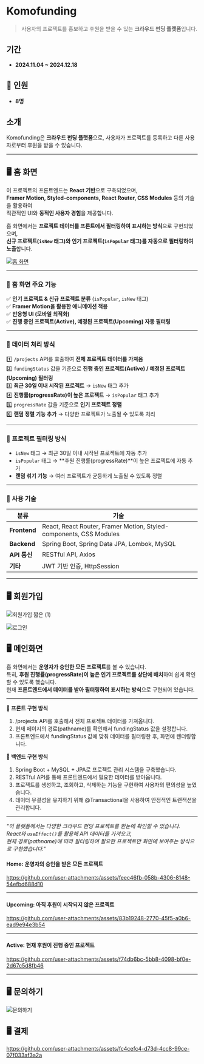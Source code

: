#  **Komofunding**
> 사용자의 프로젝트를 홍보하고 후원을 받을 수 있는 **크라우드 펀딩 플랫폼**입니다.


##  **기간**
- **2024.11.04 ~ 2024.12.18**

## 👥 **인원**
- **8명**




##  **소개**
Komofunding은 **크라우드 펀딩 플랫폼**으로, 사용자가 프로젝트를 등록하고 다른 사용자로부터 후원을 받을 수 있습니다.

---

## 🖥️ **홈 화면**

이 프로젝트의 프론트엔드는 **React 기반**으로 구축되었으며,  
**Framer Motion, Styled-components, React Router, CSS Modules** 등의 기술을 활용하여  
직관적인 UI와 **동적인 사용자 경험**을 제공합니다.  

홈 화면에서는 **프로젝트 데이터를 프론트에서 필터링하여 표시하는 방식**으로 구현되었으며,  
**신규 프로젝트(`isNew` 태그)와 인기 프로젝트(`isPopular` 태그)를 자동으로 필터링하여 노출**합니다.  

[![홈 화면](https://github.com/user-attachments/assets/1e83c3c1-4bd5-4505-b20c-4bcaa7a3ed4d)  ](https://github.com/user-attachments/assets/1e83c3c1-4bd5-4505-b20c-4bcaa7a3ed4d)

---

### **📌 홈 화면 주요 기능**  

✅ **인기 프로젝트 & 신규 프로젝트 분류** (`isPopular`, `isNew` 태그)  
✅ **Framer Motion을 활용한 애니메이션 적용**  
✅ **반응형 UI (모바일 최적화)**  
✅ **진행 중인 프로젝트(Active), 예정된 프로젝트(Upcoming) 자동 필터링**  

---

### **📌 데이터 처리 방식**  

1️⃣ `/projects` API를 호출하여 **전체 프로젝트 데이터를 가져옴**  
2️⃣ `fundingStatus` 값을 기준으로 **진행 중인 프로젝트(Active) / 예정된 프로젝트(Upcoming) 필터링**  
3️⃣ **최근 30일 이내 시작된 프로젝트** → `isNew` 태그 추가  
4️⃣ **진행률(progressRate)이 높은 프로젝트** → `isPopular` 태그 추가  
5️⃣ `progressRate` 값을 기준으로 **인기 프로젝트 정렬**  
6️⃣ **랜덤 정렬 기능 추가** → 다양한 프로젝트가 노출될 수 있도록 처리  

---

### **📌 프로젝트 필터링 방식**  

- `isNew` 태그 → 최근 30일 이내 시작된 프로젝트에 자동 추가  
- `isPopular` 태그 → **후원 진행률(progressRate)**이 높은 프로젝트에 자동 추가  
- **랜덤 섞기 기능** → 여러 프로젝트가 균등하게 노출될 수 있도록 정렬  

---

### **📌 사용 기술**  

| 분류       | 기술 |
|------------|--------------------------------------------------|
| **Frontend** | React, React Router, Framer Motion, Styled-components, CSS Modules |
| **Backend**  | Spring Boot, Spring Data JPA, Lombok, MySQL |
| **API 통신** | RESTful API, Axios |
| **기타**    | JWT 기반 인증, HttpSession |

---


## 🖥️ **회원가입**


![회원가입 짧은 (1)](https://github.com/user-attachments/assets/3618d406-d71f-48a3-b3ba-868a8062c525)


![로그인](https://github.com/user-attachments/assets/1ff454e6-6fb9-41fa-b180-15f06b022293)




## 🖥️ 메인화면  

홈 화면에서는 **운영자가 승인한 모든 프로젝트**를 볼 수 있습니다.  
특히, **후원 진행률(progressRate)이 높은 인기 프로젝트를 상단에 배치**하여 쉽게 확인할 수 있도록 했습니다.  
현재 **프론트엔드에서 데이터를 받아 필터링하여 표시하는 방식**으로 구현되어 있습니다.  

---

**📌 프론트 구현 방식**
1. /projects API를 호출해서 전체 프로젝트 데이터를 가져옵니다.
2. 현재 페이지의 경로(pathname)를 확인해서 fundingStatus 값을 설정합니다. 
3. 프론트엔드에서 fundingStatus 값에 맞춰 데이터를 필터링한 후, 화면에 렌더링합니다.
   
**📌 백엔드 구현 방식**
1.  Spring Boot + MySQL + JPA로 프로젝트 관리 시스템을 구축했습니다.
2.  RESTful API를 통해 프론트엔드에서 필요한 데이터를 받아옵니다.
3.  프로젝트를 생성하고, 조회하고, 삭제하는 기능을 구현하여 사용자의 편의성을 높였습니다.
4.  데이터 무결성을 유지하기 위해 @Transactional을 사용하여 안정적인 트랜잭션을 관리합니다.

---

*"이 플랫폼에서는 다양한 크라우드 펀딩 프로젝트를 한눈에 확인할 수 있습니다.  
React와 `useEffect()`를 활용해 API 데이터를 가져오고,  
현재 경로(pathname)에 따라 필터링하여 필요한 프로젝트만 화면에 보여주는 방식으로 구현했습니다."*  

#### Home: 운영자의 승인을 받은 모든 프로젝트  

https://github.com/user-attachments/assets/feec46fb-058b-4306-8148-54efbd688d10

---

#### Upcoming: 아직 후원이 시작되지 않은 프로젝트  

https://github.com/user-attachments/assets/83b19248-2770-45f5-a0b6-ead9e94e3b54

---

#### Active: 현재 후원이 진행 중인 프로젝트  

https://github.com/user-attachments/assets/f74db6bc-5bb8-4098-bf0e-2d67c5d8fb46

---



## 🖥️ **문의하기**

![문의하기](https://github.com/user-attachments/assets/431fda36-3949-4e89-97c9-b1e9d88d6d32)


## 🖥️ **결제**

https://github.com/user-attachments/assets/fc4cefc4-d73d-4cc8-99ce-07f033af3a2a

